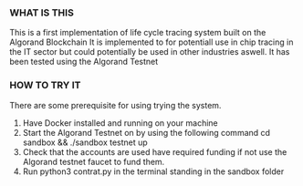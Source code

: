 ### WHAT IS THIS

This is a first implementation of life cycle tracing system built on the Algorand Blockchain
It is implemented to for potentiall use in chip tracing in the IT sector but could potentially
be used in other industries aswell.
It has been tested using the Algorand Testnet

### HOW TO TRY IT

There are some prerequisite for using trying the system.

1. Have Docker installed and running on your machine
2. Start the Algorand Testnet on by using the following command cd sandbox && ./sandbox testnet up
3. Check that the accounts are used have required funding if not use the Algorand testnet faucet to
   fund them.
4. Run python3 contrat.py in the terminal standing in the sandbox folder
